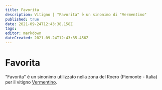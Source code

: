 ```yaml
---
title: Favorita
description: Vitigno | "Favorita" è un sinonimo di "Vermentino"
published: true
date: 2021-09-24T12:43:38.158Z
tags: 
editor: markdown
dateCreated: 2021-09-24T12:43:35.456Z
---
```


# Favorita

"Favorita" è un sinonimo utilizzato nella zona del Roero (Piemonte - Italia) per il vitigno [Vermentino](/vitigni/Italia/bacca-bianca/vermentino).